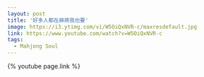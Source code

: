 ```yaml
---
layout: post
title: '好多人都在麻將我也要'
image: https://i3.ytimg.com/vi/W5OiQxNVR-c/maxresdefault.jpg
link: https://www.youtube.com/watch?v=W5OiQxNVR-c
tags:
  - Mahjong Soul
---
```


{% youtube page.link %}
